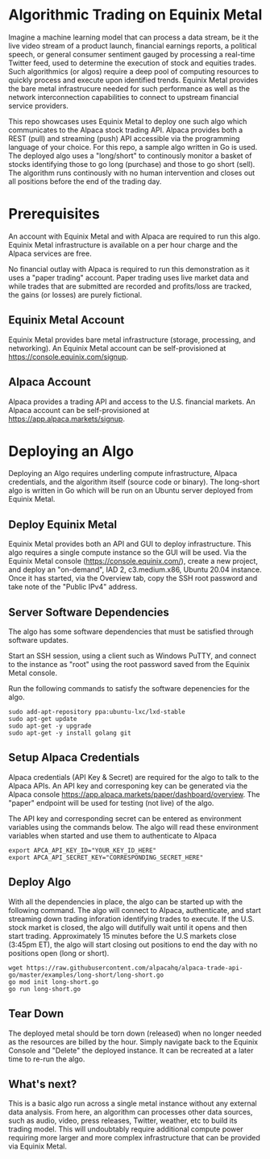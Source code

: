 # Algorithmic Trading on Equinix Metal

Imagine a machine learning model that can process a data stream, be it the live video stream of a product launch, financial earnings reports, a political speech, or general consumer sentiment gauged by processing a real-time Twitter feed, used to determine the execution of stock and equities trades. Such algorithmics (or algos) require a deep pool of computing resources to quickly process and execute upon identified trends. Equinix Metal provides the bare metal infrastrucure needed for such performance as well as the network interconnection capabilities to connect to upstream financial service providers.

This repo showcases uses Equinix Metal to deploy one such algo which communicates to the Alpaca stock trading API. Alpaca provides both a REST (pull) and streaming (push) API accessible via the programming language of your choice. For this repo, a sample algo written in Go is used. The deployed algo uses a "long/short" to continously monitor a basket of stocks identifying those to go long (purchase) and those to go short (sell). The algorithm runs continously with no human intervention and closes out all positions before the end of the trading day.

# Prerequisites

An account with Equinix Metal and with Alpaca are required to run this algo. Equinix Metal infrastructure is available on a per hour charge and the Alpaca services are free.

No financial outlay with Alpaca is required to run this demonstration as it uses a "paper trading" account. Paper trading uses live market data and while trades that are submitted are recorded and profits/loss are tracked, the gains (or losses) are purely fictional.

## Equinix Metal Account

Equinix Metal provides bare metal infrastructure (storage, processing, and networking). An Equinix Metal account can be self-provisioned at https://console.equinix.com/signup.

## Alpaca Account

Alpaca provides a trading API and access to the U.S. financial markets. An Alpaca account can be self-provisioned at https://app.alpaca.markets/signup.

# Deploying an Algo

Deploying an Algo requires underling compute infrastructure, Alpaca credentials, and the algorithm itself (source code or binary). The long-short algo is written in Go which will be run on an Ubuntu server deployed from Equinix Metal.

## Deploy Equinix Metal

Equinix Metal provides both an API and GUI to deploy infrastructure. This algo requires a single compute instance so the GUI will be used. Via the Equinix Metal console (https://console.equinix.com/), create a new project, and deploy an "on-demand", IAD 2, c3.medium.x86, Ubuntu 20.04 instance. Once it has started, via the Overview tab, copy the SSH root password and take note of the "Public IPv4" address.


## Server Software Dependencies

The algo has some software dependencies that must be satisfied through software updates. 

Start an SSH session, using a client such as Windows PuTTY, and connect to the instance as "root" using the root password saved from the Equinix Metal console.

Run the following commands to satisfy the software depenencies for the algo.

```
sudo add-apt-repository ppa:ubuntu-lxc/lxd-stable
sudo apt-get update
sudo apt-get -y upgrade
sudo apt-get -y install golang git
```

## Setup Alpaca Credentials

Alpaca credentials (API Key & Secret) are required for the algo to talk to the Alpaca APIs.  An API key and corresponing key can be generated via the Alpaca console https://app.alpaca.markets/paper/dashboard/overview. The "paper" endpoint will be used for testing (not live) of the algo.

The API key and corresponding secret can be entered as environment variables using the commands below. The algo will read these environment variables when started and use them to authenticate to Alpaca

```
export APCA_API_KEY_ID="YOUR_KEY_ID_HERE"
export APCA_API_SECRET_KEY="CORRESPONDING_SECRET_HERE"
```

## Deploy Algo

With all the dependencies in place, the algo can be started up with the following command. The algo will connect to Alpaca, authenticate, and start streaming down trading inforation identifying trades to execute. If the U.S. stock market is closed, the algo will dutifully wait until it opens and then start trading. Approximately 15 minutes before the U.S markets close (3:45pm ET), the algo will start closing out positions to end the day with no positions open (long or short).

```
wget https://raw.githubusercontent.com/alpacahq/alpaca-trade-api-go/master/examples/long-short/long-short.go
go mod init long-short.go
go run long-short.go
```

## Tear Down

The deployed metal should be torn down (released) when no longer needed as the resources are billed by the hour. Simply navigate back to the Equinix Console and "Delete" the deployed instance. It can be recreated at a later time to re-run the algo. 

## What's next?

This is a basic algo run across a single metal instance without any external data analysis. From here, an algorithm can processes other data sources, such as audio, video, press releases, Twitter, weather, etc to build its trading model. This will undoubtably require additional compute power requiring more larger and more complex infrastructure that can be provided via Equinix Metal.
